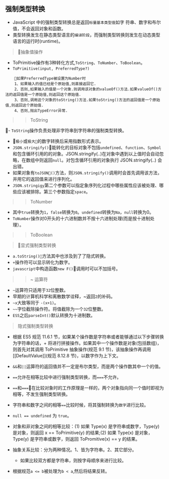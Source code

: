 ## 强制类型转换

- JavaScript 中的强制类型转换总是返回`标量基本类型值`如字 符串、数字和布尔值，不会返回对象和函数。
- 类型转换发生在静态类型语言的`编译阶段`，而强制类型转换则发生在动态类型语言的运行时(runtime)。

> 抽象值操作

- ToPrimitive操作有3种转化方式,`ToString`、`ToNumber`、`ToBoolean`。
- `ToPrimitive(input, PreferredType?)`

```
    如果PreferredType被设置为Number时
    1、如果输入的值已经是个原始值,则直接返回它.
    2、否则,如果输入的值是一个对象.则调用该对象的valueOf()方法.如果valueOf()方法的返回值是一个原始值,则返回这个原始值.
    3、否则,调用这个对象的toString()方法.如果toString()方法的返回值是一个原始值,则返回这个原始值.
    4、否则,抛出TypeError异常.
```

>> ToString

- `ToString`操作负责处理非字符串到字符串的强制类型转换。
- `极小`或`极大`的数字转换后采用指数形式表示。
- `JSON.stringify()`能转化的目标对象不包括`undefined`、`function`、`Symbol`和包含循环引用的的对象。JSON.stringify(..)在对象中遇到以上值时会自动忽略，在数组中则返回`null`。对包含循环引用的对象执行 JSON.stringify(..) 会出错。
- 如果对象有`toJSON()`方法，则`JSON.stringify()`调用时会首先调用该方法，并用它的返回值来进行序列化。
- `JSON.stringigy`第二个参数可以指定象序列化过程中哪些属性应该被处理、哪些应该被排除。第三个参数指定`space`。

>> ToNumber

- 其中`true`转换为`1`，`false`转换为`0`。`undefined`转换为`Na`，`null`转换为0。
- `ToNumber`操作对0开头的十六进制数并不按十六进制处理(而是按十进制处理）。

>> ToBoolean


> 显式强制类型转换

- `a.toString()`方法其中也涉及到了了隐式转换。
- `+`操作符可以显示转化为数字。
- `javascript`中构造函数`new F()`调用时可以不加括号。

>>  ~ 运算符

- `~`运算符只适用于`32`位整数。
- 早期的计算机科学和离散数学诠释，~返回`2`的补码。
- `~x`大致等同于 `-(x+1)`。
- `~~`字位截除操作符。将值截除为一个`32`位整数。
- `ES5`之后`parseInt()`默认转换为十进制数。

> 隐式强制类型转换

- 根据 ES5 规范 11.6.1 节，如果某个操作数是字符串或者能够通过以下步骤转换为字符串的话，+ 将进行拼接操作。如果其中一个操作数是对象(包括数组)，则首先对其调用 ToPrimitive 抽象操作(规范 9.1 节)，该抽象操作再调用 [[DefaultValue]](规范 8.12.8 节)，以数字作为上下文。

- `&&`和`||`运算符的返回值并不一定是布尔类型，而是两个操作数其中一个的值。
- `==`允许在相等比较中进行强制类型转换，而`===`不允许。
- `==`和`===`在比较对象时的工作原理是一样的，两个对象指向同一个值时即视为相等，不发生强制类型转换。
- 字符串和数字之间的相等`==`比较时候，将其强制转换为`数字`进行比较。
- `null == undefined` 为 `true`。
- 对象和非对象之间的相等比较：(1) 如果 Type(x) 是字符串或数字，Type(y) 是对象，则返回 x == ToPrimitive(y) 的结果;(2) 如果 Type(x) 是对象，Type(y) 是字符串或数字，则返回 ToPromitive(x) == y 的结果。

- 抽象关系比较：分为两种情况。1、皆为字符串。2、其它部分。
    - 如果比较双方都是字符串，则按字母顺序来进行比较。   

- 根据规范`a <= b`被处理为`b < a`,然后将结果反转。